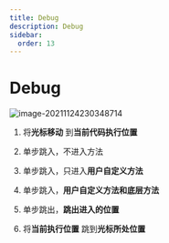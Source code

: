 ```yaml
---
title: Debug
description: Debug
sidebar:
  order: 13
---
```

# Debug

![image-20211124230348714](https://note-1259190304.cos.ap-chengdu.myqcloud.com/note/image-20211124230348714.png)

1. 将**光标移动** 到**当前代码执行位置**  

2. 单步跳入，不进入方法

3. 单步跳入，只进入**用户自定义方法** 

4. 单步跳入，**用户自定义方法和底层方法** 

5. 单步跳出，**跳出进入的位置** 

6. 将**当前执行位置** 跳到**光标所处位置** 

